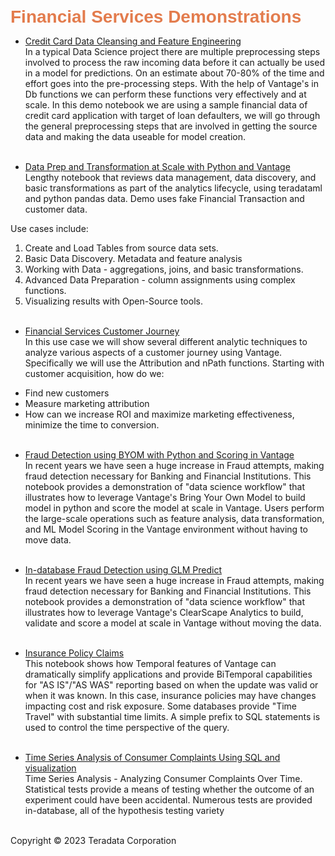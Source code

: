 <b style = 'font-size:28px;font-family:Arial;color:#E37C4D'>Financial Services Demonstrations</b>
 
* [Credit Card Data Cleansing and Feature Engineering](../UseCases/CreditCardFraud/CreditCardFraud.ipynb)
<br>In a typical Data Science project there are multiple preprocessing steps involved to process the raw incoming data before it can actually be used in a model for predictions. On an estimate about 70-80% of the time and effort goes into the pre-processing steps. With the help of Vantage's in Db functions we can perform these functions very effectively and at scale. In this demo notebook we are using a sample financial data of credit card application with target of loan defaulters, we will go through the general preprocessing steps that are involved in getting the source data and making the data useable  for model creation.<br><br>
 
* [Data Prep and Transformation at Scale with Python and Vantage](../UseCases/DataPrepAndDiscovery/DataPrepAndDiscovery.ipynb)
<br>Lengthy notebook that reviews data management, data discovery, and basic transformations as part of the analytics lifecycle, using teradataml and python pandas data.  Demo uses fake Financial Transaction and customer data.

Use cases include: 
1. Create and Load Tables from source data sets. 
2. Basic Data Discovery. Metadata and feature analysis 
3. Working with Data - aggregations, joins, and basic transformations. 
4. Advanced Data Preparation - column assignments using complex functions. 
5. Visualizing results with Open-Source tools.<br><br>
 
* [Financial Services Customer Journey](../UseCases/FSCustomerJourney/FSCustomerJourney.ipynb)
<br>In this use case we will show several different analytic techniques to analyze various aspects of a customer journey using Vantage. Specifically we will use the Attribution and nPath functions.  Starting with customer acquisition, how do we:
- Find new customers
- Measure marketing attribution
- How can we increase ROI and maximize marketing effectiveness, minimize the time to conversion.<br><br>
 
* [Fraud Detection using BYOM with Python and Scoring in Vantage](../UseCases/GLM_Fraud_Detection_BYOM/GLM_Fraud_Detection_BYOM.ipynb)
<br>In recent years we have seen a huge increase in Fraud attempts, making fraud detection necessary for Banking and Financial Institutions.  This notebook provides a demonstration of "data science workflow" that illustrates how to leverage Vantage's Bring Your Own Model to build model in python and score the model at scale in Vantage. Users perform the large-scale operations such as feature analysis, data transformation, and ML Model Scoring in the Vantage environment without having to move data.<br><br>
 
* [In-database Fraud Detection using GLM Predict](../UseCases/GLM_Fraud_Detection_SQLE/GLM_Fraud_Detection_SQL.ipynb)
<br>In recent years we have seen a huge increase in Fraud attempts, making fraud detection necessary for Banking and Financial Institutions. This notebook provides a demonstration of "data science workflow" that illustrates how to leverage Vantage's ClearScape Analytics to build, validate and score a model at scale in Vantage without moving the data.<br><br>
 
* [Insurance Policy Claims](../UseCases/InsurancePolicyClaims/InsurancePolicyClaims.ipynb)
<br>This notebook shows how Temporal features of Vantage can dramatically simplify applications and provide BiTemporal capabilities for "AS IS"/"AS WAS" reporting based on when the update was valid or when it was known.  In this case, insurance policies may have changes impacting cost and risk exposure. Some databases provide "Time Travel" with substantial time limits.  A simple prefix to SQL statements is used to control the time perspective of the query.<br><br>
 
* [Time Series Analysis of Consumer Complaints Using SQL and visualization](../UseCases/TimeSeriesAnalysis/TimeSeriesAnalysis.ipynb)
<br>Time Series Analysis - Analyzing Consumer Complaints Over Time.  Statistical tests provide a means of testing whether the outcome of an experiment could have been accidental. Numerous tests are provided in-database, all of the hypothesis testing variety<br><br>
 

Copyright © 2023 Teradata Corporation
